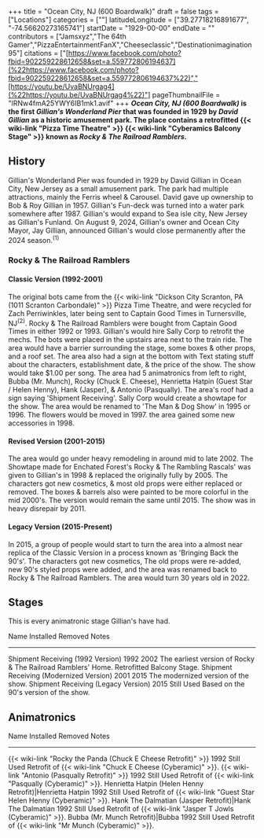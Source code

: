 +++
title = "Ocean City, NJ (600 Boardwalk)"
draft = false
tags = ["Locations"]
categories = [""]
latitudeLongitude = ["39.27718216891677", "-74.56620273165741"]
startDate = "1929-00-00"
endDate = ""
contributors = ["Jamsxyz","The 64th Gamer","PizzaEntertainmentFanX","Cheeseclassic","Destinationimagination95"]
citations = ["[https://www.facebook.com/photo?fbid=902259228612658&set=a.559772806194637](%22https://www.facebook.com/photo?fbid=902259228612658&set=a.559772806194637%22)","[https://youtu.be/UvaBNUrgag4](%22https://youtu.be/UvaBNUrgag4%22)"]
pageThumbnailFile = "lRNw4fmA25YWY6IB1mk1.avif"
+++
***Ocean City, NJ (600 Boardwalk)* is the first ***Gillian's Wonderland Pier* that was founded in 1929 by ***David Gillian* as a historic amusement park. The place contains a retrofitted {{< wiki-link "Pizza Time Theatre" >}} {{< wiki-link "Cyberamics Balcony Stage" >}} known as ***Rocky & The Railroad Ramblers*.********

## History

Gillian's Wonderland Pier was founded in 1929 by David Gillian in Ocean City, New Jersey as a small amusement park. The park had multiple attractions, mainly the Ferris wheel & Carousel. David gave up ownership to Bob & Roy Gillian in 1957. Gillian's Fun-deck was turned into a water park somewhere after 1987. Gillian's would expand to Sea isle city, New Jersey as Gillian's Funland.
On August 9, 2024, Gillian's owner and Ocean City Mayor, Jay Gillian, announced Gillian's would close permanently after the 2024 season.<sup>(1)</sup>

### Rocky & The Railroad Ramblers

#### Classic Version (1992-2001)

The original bots came from the {{< wiki-link "Dickson City Scranton, PA (1011 Scranton Carbondale)" >}} Pizza Time Theatre, and were recycled for Zach Perriwinkles, later being sent to Captain Good Times in Turnersville, NJ<sup>(2)</sup>. Rocky & The Railroad Ramblers were bought from Captain Good Times in either 1992 or 1993. Gillian's would hire Sally Corp to retrofit the mechs. The bots were placed in the upstairs area next to the train ride. The area would have a barrier surrounding the stage, some boxes & other props, and a roof set. The area also had a sign at the bottom with Text stating stuff about the characters, establishment date, & the price of the show. The show would take $1.00 per song. The area had 5 animatronics from left to right, Bubba (Mr. Munch), Rocky (Chuck E. Cheese), Henrietta Hatpin (Guest Star / Helen Henny), Hank (Jasper), & Antonio (Pasqually). The area's roof had a sign saying 'Shipment Receiving'.
Sally Corp would create a showtape for the show. The area would be renamed to 'The Man & Dog Show' in 1995 or 1996. The flowers would be moved in 1997. the area gained some new accessories in 1998.

#### Revised Version (2001-2015)

The area would go under heavy remodeling in around mid to late 2002. The Showtape made for Enchated Forest's Rocky & The Rambling Rascals' was given to Gillian's in 1998 & replaced the originally fully by 2005. The characters got new cosmetics, & most old props were either replaced or removed. The boxes & barrels also were painted to be more colorful in the mid 2000's. The version would remain the same until 2015. The show was in heavy disrepair by 2011.

#### Legacy Version (2015-Present)

In 2015, a group of people would start to turn the area into a almost near replica of the Classic Version in a process known as 'Bringing Back the 90's'. The characters got new cosmetics, The old props were re-added, new 90's styled props were added, and the area was renamed back to Rocky & The Railroad Ramblers. The area would turn 30 years old in 2022.

## Stages

This is every animatronic stage Gillian's have had.

  Name                                      Installed   Removed      Notes
  ----------------------------------------- ----------- ------------ ------------------------------------------------------------------------------------------
  Shipment Receiving (1992 Version)         1992        2002         The earliest version of Rocky & The Railroad Ramblers' Home. Retrofitted Balcony Stage.
  Shipment Receiving (Modernized Version)   2001        2015         The modernized version of the show.
  Shipment Receiving (Legacy Version)       2015        Still Used   Based on the 90's version of the show.

## Animatronics

  Name                                                                Installed   Removed      Notes
  ------------------------------------------------------------------- ----------- ------------ -------------------------------------------------------------------------
  {{< wiki-link "Rocky the Panda (Chuck E Cheese Retrofit)" >}}   1992        Still Used   Retrofit of {{< wiki-link "Chuck E Cheese (Cyberamic)" >}}.
  {{< wiki-link "Antonio (Pasqually Retrofit)" >}}                1992        Still Used   Retrofit of {{< wiki-link "Pasqually (Cyberamic)" >}}.
  Henrietta Hatpin (Helen Henny Retrofit)|Henrietta Hatpin           1992        Still Used   Retrofit of {{< wiki-link "Guest Star Helen Henny (Cyberamic)" >}}.
  Hank The Dalmatian (Jasper Retrofit)|Hank The Dalmatian            1992        Still Used   Retrofit of {{< wiki-link "Jasper T Jowls (Cyberamic)" >}}.
  Bubba (Mr. Munch Retrofit)|Bubba                                   1992        Still Used   Retrofit of {{< wiki-link "Mr Munch (Cyberamic)" >}}.
